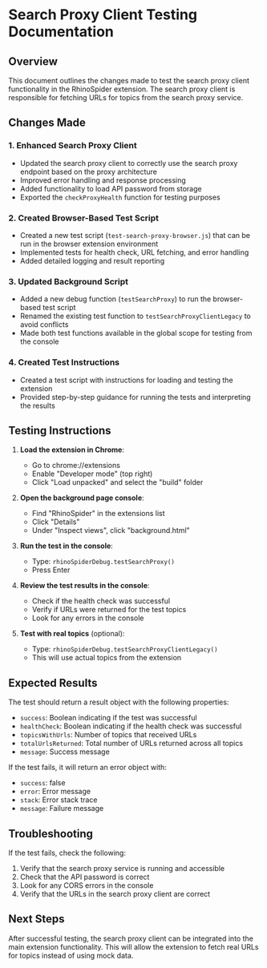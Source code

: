 # Search Proxy Client Testing Documentation

## Overview
This document outlines the changes made to test the search proxy client functionality in the RhinoSpider extension. The search proxy client is responsible for fetching URLs for topics from the search proxy service.

## Changes Made

### 1. Enhanced Search Proxy Client
- Updated the search proxy client to correctly use the search proxy endpoint based on the proxy architecture
- Improved error handling and response processing
- Added functionality to load API password from storage
- Exported the `checkProxyHealth` function for testing purposes

### 2. Created Browser-Based Test Script
- Created a new test script (`test-search-proxy-browser.js`) that can be run in the browser extension environment
- Implemented tests for health check, URL fetching, and error handling
- Added detailed logging and result reporting

### 3. Updated Background Script
- Added a new debug function (`testSearchProxy`) to run the browser-based test script
- Renamed the existing test function to `testSearchProxyClientLegacy` to avoid conflicts
- Made both test functions available in the global scope for testing from the console

### 4. Created Test Instructions
- Created a test script with instructions for loading and testing the extension
- Provided step-by-step guidance for running the tests and interpreting the results

## Testing Instructions

1. **Load the extension in Chrome**:
   - Go to chrome://extensions
   - Enable "Developer mode" (top right)
   - Click "Load unpacked" and select the "build" folder

2. **Open the background page console**:
   - Find "RhinoSpider" in the extensions list
   - Click "Details"
   - Under "Inspect views", click "background.html"

3. **Run the test in the console**:
   - Type: `rhinoSpiderDebug.testSearchProxy()`
   - Press Enter

4. **Review the test results in the console**:
   - Check if the health check was successful
   - Verify if URLs were returned for the test topics
   - Look for any errors in the console

5. **Test with real topics** (optional):
   - Type: `rhinoSpiderDebug.testSearchProxyClientLegacy()`
   - This will use actual topics from the extension

## Expected Results

The test should return a result object with the following properties:
- `success`: Boolean indicating if the test was successful
- `healthCheck`: Boolean indicating if the health check was successful
- `topicsWithUrls`: Number of topics that received URLs
- `totalUrlsReturned`: Total number of URLs returned across all topics
- `message`: Success message

If the test fails, it will return an error object with:
- `success`: false
- `error`: Error message
- `stack`: Error stack trace
- `message`: Failure message

## Troubleshooting

If the test fails, check the following:
1. Verify that the search proxy service is running and accessible
2. Check that the API password is correct
3. Look for any CORS errors in the console
4. Verify that the URLs in the search proxy client are correct

## Next Steps

After successful testing, the search proxy client can be integrated into the main extension functionality. This will allow the extension to fetch real URLs for topics instead of using mock data.
